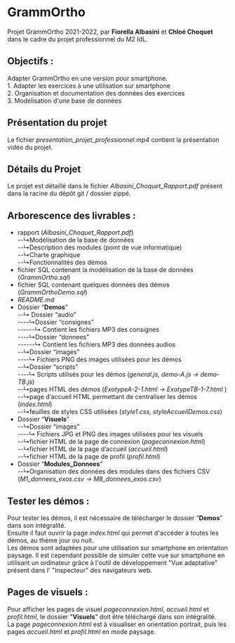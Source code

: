 # GrammOrtho

Projet GrammOrtho 2021-2022, par **Fiorella Albasini** et **Chloé Choquet** dans le cadre du projet professionnel du M2 IdL.

## Objectifs : 
Adapter GrammOrtho en une version pour smartphone.  
    1. Adapter les exercices à une utilisation sur smartphone  
    2. Organisation et documentation des données des exercices  
    3. Modélisation d'une base de données  

## Présentation du projet
Le fichier _presentation_projet_professionnel.mp4_ contient la présentation vidéo du projet.

## Détails du Projet
Le projet est détaillé dans le fichier _Albasini_Choquet_Rapport.pdf_ présent dans la racine du dépôt git / dossier zippé.

## Arborescence des livrables :
- rapport (_Albasini_Choquet_Rapport.pdf_)  
--↳Modélisation de la base de données   
--↳Description des modules (point de vue informatique)   
--↳Charte graphique   
--↳Fonctionnalités des démos    
- fichier SQL contenant la modélisation de la base de données (_GrammOrtho.sql_)     
- fichier SQL contenant quelques données des démos (_GrammOrthoDemo.sql_)     
- _README.md_     
- Dossier “**Demos**”     
--↳ Dossier “audio”    
----↳Dossier “consignes”    
------↳ Contient les fichiers MP3 des consignes    
----↳Dossier “donnees”    
------↳ Contient les fichiers MP3 des données audios   
--↳Dossier “images”    
----↳ Fichiers PNG des images utilisées pour les démos    
--↳Dossier “scripts”   
----↳ Scripts utilisés pour les démos (_general.js, demo-A.js → demo-TB.js_)   
--↳pages HTML des démos (_ExotypeA-2-1.html → ExotypeTB-1-7.html_ )   
--↳page d’accueil HTML permettant de centraliser les démos (_index.html_)    
--↳feuilles de styles CSS utilisées (_style1.css, styleAccueilDemos.css_)   
- Dossier “**Visuels**”  
--↳Dossier “images”   
----↳ Fichiers JPG et PNG des images utilisées pour les visuels   
--↳fichier HTML de la page de connexion (_pageconnexion.html_)   
--↳fichier HTML de la page d’accueil (_accueil.html_)   
--↳fichier HTML de la page de profil (_profil.html_)   
- Dossier “**Modules_Donnees**”  
--↳Organisation des données des modules dans des fichiers CSV (_M1_donnees_exos.csv → M8_donnees_exos.csv_)   

## Tester les démos :
Pour tester les démos, il est nécessaire de télécharger le dossier “**Demos**” dans son intégralité.     
Ensuite il faut ouvrir la page _index.html_ qui permet d'accéder à toutes les démos, au thème jour ou nuit.    
Les démos sont adaptées pour une utilisation sur smartphone en orientation paysage. Il est cependant possible de simuler cette vue sur smartphone en utilisant un ordinateur grâce à l'outil de développement "Vue adaptative" présent dans l' "Inspecteur" des navigateurs web.    

## Pages de visuels :
Pour afficher les pages de visuel _pageconnexion.html_, _accueil.html_ et _profil.html_, le dossier "**Visuels**" doit être téléchargé dans son intégralité.    
La page _pageconnexion.html_ est à visualiser en orientation portrait, puis les pages _accueil.html_ et _profil.html_ en mode paysage.


